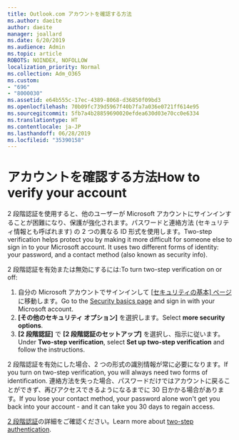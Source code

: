 ```yaml
---
title: Outlook.com アカウントを確認する方法
ms.author: daeite
author: daeite
manager: joallard
ms.date: 6/20/2019
ms.audience: Admin
ms.topic: article
ROBOTS: NOINDEX, NOFOLLOW
localization_priority: Normal
ms.collection: Adm_O365
ms.custom:
- "696"
- "8000030"
ms.assetid: e64b555c-17ec-4389-8068-d36850f09bd3
ms.openlocfilehash: 70b09fc739d5967f40b7fa7a036e0721ff614e95
ms.sourcegitcommit: 5fb7a4b28859690020efdea630d03e70cc0e6334
ms.translationtype: HT
ms.contentlocale: ja-JP
ms.lasthandoff: 06/28/2019
ms.locfileid: "35390158"
---
```

# <a name="how-to-verify-your-account"></a><span data-ttu-id="3faa5-102">アカウントを確認する方法</span><span class="sxs-lookup"><span data-stu-id="3faa5-102">How to verify your account</span></span>

<span data-ttu-id="3faa5-p101">2 段階認証を使用すると、他のユーザーが Microsoft アカウントにサインインすることが困難になり、保護が強化されます。パスワードと連絡方法 (セキュリティ情報とも呼ばれます) の 2 つの異なる ID 形式を使用します。</span><span class="sxs-lookup"><span data-stu-id="3faa5-p101">Two-step verification helps protect you by making it more difficult for someone else to sign in to your Microsoft account. It uses two different forms of identity: your password, and a contact method (also known as security info).</span></span>
  
<span data-ttu-id="3faa5-105">2 段階認証を有効または無効にするには:</span><span class="sxs-lookup"><span data-stu-id="3faa5-105">To turn two-step verification on or off:</span></span>
  
1. <span data-ttu-id="3faa5-106">自分の Microsoft アカウントでサインインして [[セキュリティの基本] ページ](https://go.microsoft.com/fwlink/?linkid=842325)に移動します。</span><span class="sxs-lookup"><span data-stu-id="3faa5-106">Go to the [Security basics page](https://go.microsoft.com/fwlink/?linkid=842325) and sign in with your Microsoft account.</span></span>
2. <span data-ttu-id="3faa5-107">**[その他のセキュリティ オプション]** を選択します。</span><span class="sxs-lookup"><span data-stu-id="3faa5-107">Select **more security options**.</span></span>
3. <span data-ttu-id="3faa5-108">**[2 段階認証]** で **[2 段階認証のセットアップ]** を選択し、指示に従います。</span><span class="sxs-lookup"><span data-stu-id="3faa5-108">Under **Two-step verification**, select **Set up two-step verification** and follow the instructions.</span></span>

<span data-ttu-id="3faa5-109">2 段階認証を有効にした場合、2 つの形式の識別情報が常に必要になります。</span><span class="sxs-lookup"><span data-stu-id="3faa5-109">If you turn on two-step verification, you will always need two forms of identification.</span></span> <span data-ttu-id="3faa5-110">連絡方法を失った場合、パスワードだけではアカウントに戻ることができず、再びアクセスできるようになるまでに 30 日かかる場合があります。</span><span class="sxs-lookup"><span data-stu-id="3faa5-110">If you lose your contact method, your password alone won't get you back into your account - and it can take you 30 days to regain access.</span></span>
  
<span data-ttu-id="3faa5-111">[2 段階認証](https://go.microsoft.com/fwlink/?linkid=872270)の詳細をご確認ください。</span><span class="sxs-lookup"><span data-stu-id="3faa5-111">Learn more about [two-step authentication](https://go.microsoft.com/fwlink/?linkid=872270).</span></span>
  